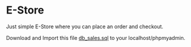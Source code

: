 # E-Store
 Just simple E-Store where you can place an order and checkout.
 
 Download and Import this file  [db_sales.sql](https://github.com/maluyacode/E-Store/blob/44581f9310f0478754d343d4c93cb2f752bc23e0/db_sales.sql) to your localhost/phpmyadmin. 
